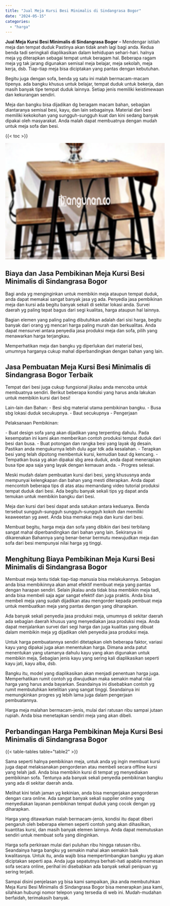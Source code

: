 ```yaml
---
title: "Jual Meja Kursi Besi Minimalis di Sindangrasa Bogor"
date: "2024-05-15"
categories: 
  - "harga"
---
```


**Jual Meja Kursi Besi Minimalis di Sindangrasa Bogor** – Mendengar istilah meja dan tempat duduk Pastinya akan tidak aneh lagi bagi anda. Kedua benda tadi seringkali diaplikasikan dalam kehidupan sehari-hari. halnya meja yg diterapkan sebagai tempat untuk beragam hal. Beberapa ragam meja yg tak jarang digunakan semisal meja belajar, meja sekolah, meja kerja, dsb. Tiap-tiap meja bisa diciptakan yang pantas dengan kebutuhan.

Begitu juga dengan sofa, benda yg satu ini malah bermacam-macam tipenya. ada bangku khusus untuk belajar, tempat duduk untuk bekerja, dan masih banyak tipe tempat duduk lainnya. Setiap jenis memiliki keistimewaan dan kekurangan sendiri.

Meja dan bangku bisa dijadikan dg beragam macam bahan, sebagian diantaranya semisal besi, kayu, dan lain sebagainya. Material dari besi memiliki kekokohan yang sungguh-sungguh kuat dan kini sedang banyak dipakai oleh masyarakat. Anda malah dapat membuatnya dengan mudah untuk meja sofa dan besi.

{{< toc >}}

![Jual Meja Kursi Besi Minimalis di Sindangrasa Bogor](/images/jual-meja-besi-murah07.png)

## Biaya dan Jasa Pembikinan Meja Kursi Besi Minimalis di Sindangrasa Bogor

Bagi anda yg menginginkan untuk membikin meja ataupun tempat duduk, anda dapat memakai sangat banyak jasa yg ada. Penyedia jasa pembikinan meja dan kursi ada begitu banyak sekali di sekitar lokasi anda. Survei daerah yg paling tepat bagus dari segi kualitas, harga ataupun hal lainnya.

Bagian elemen yang paling paling dibutuhkan adalah dari sisi harga, begitu banyak dari orang yg mencari harga paling murah dan berkualitas. Anda dapat mensurvei antara penyedia jasa produksi meja dan sofa, pilih yang menawarkan harga terjangkau.

Memperhatikan meja dan bangku yg diperlukan dari material besi, umumnya harganya cukup mahal diperbandingkan dengan bahan yang lain.

## Jasa Pembuatan Meja Kursi Besi Minimalis di Sindangrasa Bogor Terbaik

Tempat dari besi juga cukup fungsional jikalau anda mencoba untuk membuatnya sendiri. Berikut beberapa kondisi yang harus anda lakukan untuk membikin kursi dari besi!

Lain-lain dan Bahan: - Besi sbg material utama pembikinan bangku. - Busa sbg lokasi duduk secukupnya. - Baut secukupnya - Pengerjaan

Pelaksanaan Pembikinan:

\- Buat design sofa yang akan dijadikan yang terpenting dahulu. Pada kesempatan ini kami akan memberikan contoh produksi tempat duduk dari besi dan busa. - Buat potongan dan rangka besi yang layak dg desain. Pastikan anda mengukurnya lebih dulu agar tdk ada kesalahan. - Terapkan besi yang telah dipotong membentuk kursi, kemudian baut dg kencang. - Tempatkan busa yg akan dipakai sbg area duduk, anda dapat menerapkan busa tipe apa saja yang layak dengan kemauan anda. - Progres selesai.

Meski mudah dalam pembuatan kursi dari besi, yang khususnya anda mempunyai kelengkapan dan bahan yang mesti diterapkan. Anda dapat mencontoh beberapa tips di atas atau memandang video tutorial produksi tempat duduk dari besi. Ada begitu banyak sekali tips yg dapat anda temukan untuk membikin bangku dari besi.

Meja dan kursi dari besi dapat anda satukan antara keduanya. Benda tersebut sungguh-sungguh sungguh-sungguh kokoh dan memiliki keaweeetan yg awet. Anda bisa memakai meja dan kursi dari besi.

Membuat begitu, harga meja dan sofa yang dibikin dari besi terbilang sangat mahal diperbandingkan dari bahan yang lain. Sekiranya ini dikarenakan Bahannya yang benar-benar bermutu mewujudkan meja dan sofa dari besi mempunyai nilai harga yg tinggi.

## Menghitung Biaya Pembikinan Meja Kursi Besi Minimalis di Sindangrasa Bogor

Membuat meja tentu tidak tiap-tiap manusia bisa melakukannya. Sebagian anda bisa membikinnya akan amat efektif membuat meja yang pantas dengan harapan sendiri. Selain jikalau anda tidak bisa membikin meja tadi, anda bisa membeli saja agar sangat efektif dan juga praktis. Anda bisa membeli meja yang sudah dijadikan atau mengorder kepada pembuat meja untuk membuatkan meja yang pantas dengan yang diharapkan.

Ada banyak sekali penyedia jasa produksi meja, umumnya di sekitar daerah ada sebagian daerah khusus yang menyediakan jasa produksi meja. Anda dapat menjalankan survei dari segi harga dan juga kualitas yang dibuat dalam membikin meja yg dijadikan oleh penyedia jasa produksi meja.

Untuk harga pembuatannya sendiri ditetapkan oleh beberapa faktor, variasi kayu yang dipakai juga akan menentukan harga. Dimana anda patut menentukan yang utamanya dahulu kayu yang akan digunakan untuk membikin meja, Sebagian jenis kayu yang sering kali diaplikasikan seperti kayu jati, kayu alba, dsb.

Bangku itu, model yang diaplikasikan akan menjadi penentuan harga juga. Memperhatikan rumit contoh yg diwujudkan maka semakin mahal nilai harga yang harus anda bayarkan. Seandainya ini disebabkan contoh yg rumit membutuhkan ketelitian yang sangat tinggi. Seandainya ini memungkinkan progres yg lebih lama juga dalam pengerjaan pembuatannya.

Harga meja malahan bermacam-jenis, mulai dari ratusan ribu sampai jutaan rupiah. Anda bisa menetapkan sendiri meja yang akan dibeli.

## Perbandingan Harga Pembikinan Meja Kursi Besi Minimalis di Sindangrasa Bogor

{{< table-tables table="table2" >}}

Sama seperti halnya pembikinan meja, untuk anda yg ingin membuat kursi juga dapat melaksanakan pengorderan atau membeli secara offline kursi yang telah jadi. Anda bisa membikin kursi di tempat yg menyediakan pembikinan sofa. Tentunya ada banyak sekali penyedia pembikinan bangku yang ada di sekitar daerah anda.

Melihat kini telah jaman yg kekinian, anda bisa mengerjakan pengorderan dengan cara online. Ada sangat banyak sekali supplier online yang menyediakan layanan pembikinan tempat duduk yang cocok dengan yg diharapkan.

Harga yang ditawarkan malah bermacam-jenis, kondisi itu dapat diberi pengaruh oleh beberapa elemen seperti contoh yang akan dihasilkan, kuantitas kursi, dan masih banyak elemen lainnya. Anda dapat memutuskan sendiri untuk membuat sofa yang diinginkan.

Harga sofa perkiraan mulai dari puluhan ribu hingga ratusan ribu. Seandainya harga bangku yg semakin mahal akan semakin baik kwalitasnya. Untuk itu, anda wajib bisa mempertimbangkan bangku yg akan diciptakan seperti apa. Anda juga sepatutnya berhati-hati apabila memesan sofa secara online, perihal ini disebabkan ada banyak sekali penipuan yg sering terjadi.

Sampai disini penjelasan yg bisa kami sampaikan, jika anda membutuhkan Meja Kursi Besi Minimalis di Sindangrasa Bogor bisa menerapkan jasa kami, silahkan hubungi nomor telepon yang tersedia di web ini. Mudah-mudahan berfaidah, terimakasih banyak.
